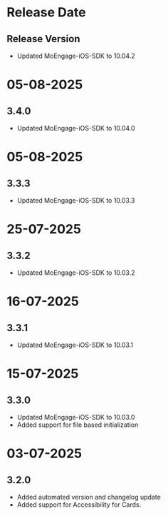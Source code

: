 # Release Date

## Release Version

- Updated MoEngage-iOS-SDK to 10.04.2

# 05-08-2025

## 3.4.0

- Updated MoEngage-iOS-SDK to 10.04.0

# 05-08-2025

## 3.3.3

- Updated MoEngage-iOS-SDK to 10.03.3

# 25-07-2025

## 3.3.2

- Updated MoEngage-iOS-SDK to 10.03.2

# 16-07-2025

## 3.3.1

- Updated MoEngage-iOS-SDK to 10.03.1

# 15-07-2025

## 3.3.0

- Updated MoEngage-iOS-SDK to 10.03.0
- Added support for file based initialization

# 03-07-2025

## 3.2.0

- Added automated version and changelog update
- Added support for Accessibility for Cards.
